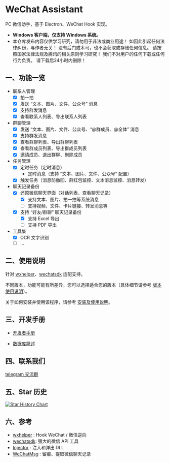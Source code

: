 # WeChat Assistant

PC 微信助手，基于 Electron、WeChat Hook 实现。

* **Windows 客户端，仅支持 Windows 系统。**
* 本仓库发布内容仅供学习研究，请勿用于非法或商业用途！ 如因此引起任何法律纠纷，与作者无关！ 没有后门或木马，也不会获取或存储任何信息。 请按照国家法律法规及腾讯的相关原则学习研究！ 我们不对用户的任何下载或任何行为负责。 请下载后24小时内删除！

## 一、功能一览

- 联系人管理
  * [x] 拍一拍
  *	[x] 发送 “文本、图片、文件、公众号” 消息
  * [x] 支持群发消息
  *	[x] 查看联系人列表、导出联系人列表
- 群聊管理
  *	[x] 发送 “文本、图片、文件、公众号、“@群成员、@全体” 消息
  * [x] 支持群发消息
  *	[x] 查看群聊列表、导出群聊列表
  *	[x] 查看群成员列表、导出群成员列表
  * [x] 邀请成员、退出群聊、删除成员
- 任务管理
  * [x] 定时任务（定时消息）
    * 定时消息（支持 “文本、图片、文件、公众号” 配置）
  * [x] 触发任务（消息防撤回、群红包监控、文本消息监控、消息转发）
- 聊天记录备份
  * [x] 还原微信聊天界面（对话列表、查看聊天记录）
    * [x] 支持文本、图片、拍一拍等系统消息
    * [ ] 支持视频、文件、卡片链接、转发消息等
  * [x] 支持 “好友/群聊” 聊天记录备份
    * [x] 支持 Excel 导出
    * [ ] 支持 PDF 导出
- 工具集
  * [x] OCR 文字识别
  * [ ] ...

## 二、使用说明

针对 [wxhelper](https://github.com/ttttupup/wxhelper)、[wechatsdk](https://github.com/WeChatAPIs/wechatAPI) 适配支持。

不同版本，功能可能有所差异，您可以选择适合您的版本（具体细节请参考 [版本使用说明](docs/supported-versions.md)）。

关于如何安装并使用该程序，请参考 [安装及使用说明](docs/getting-started.md)。

## 三、开发手册

* [开发者手册](docs/developer.md)

* [数据库简述](docs/database.md)

## 四、联系我们

[telegram 交流群](https://t.me/wxassistant)

## 五、Star 历史

[![Star History Chart](https://api.star-history.com/svg?repos=yzqzy/wechat-assistant&type=Date)](https://star-history.com/#yzqzy/wechat-assistant&Date)



## 六、参考

* [wxhelper](https://github.com/ttttupup/wxhelper) : Hook WeChat / 微信逆向
* [wechatsdk](https://github.com/WeChatAPIs/wechatAPI): 强大的微信 API 工具
* [Injector](https://github.com/nefarius/Injector) : 注入和弹出 DLL
* [WeChatMsg](https://github.com/LC044/WeChatMsg) : 留痕、提取微信聊天记录
